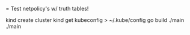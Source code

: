 = Test netpolicy's w/ truth tables!

kind create cluster
kind get kubeconfig > ~/.kube/config
go build ./main
./main
